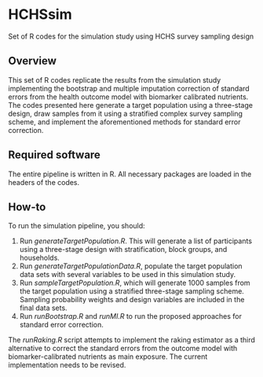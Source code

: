 # HCHSsim
Set of R codes for the simulation study using HCHS survey sampling design

## Overview

This set of R codes replicate the results from the simulation study implementing the bootstrap and multiple imputation correction of standard errors from the health outcome model with biomarker calibrated nutrients. The codes presented here generate a target population using a three-stage design, draw samples from it using a stratified complex survey sampling scheme, and implement the aforementioned methods for standard error correction.

## Required software

The entire pipeline is written in R. All necessary packages are loaded in the headers of the codes.

## How-to

To run the simulation pipeline, you should:

1. Run *generateTargetPopulation.R*. This will generate a list of participants using a three-stage design with stratification, block groups, and households.
2. Run *generateTargetPopulationData.R*, populate the target population data sets with several variables to be used in this simulation study.
3. Run *sampleTargetPopulation.R*, which will generate 1000 samples from the target population using a stratified three-stage sampling scheme. Sampling probability weights and design variables are included in the final data sets.
4. Run *runBootstrap.R* and *runMI.R* to run the proposed approaches for standard error correction.

The *runRaking.R* script attempts to implement the raking estimator as a third alternative to correct the standard errors from the outcome model with biomarker-calibrated nutrients as main exposure. The current implementation needs to be revised.
